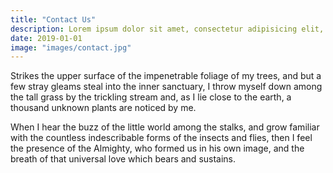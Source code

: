 ```yaml
---
title: "Contact Us"
description: Lorem ipsum dolor sit amet, consectetur adipisicing elit, sed do eiusmod tempor incididunt ut labore et dolore magna aliqua.  In vestibulum massa quis arcu lobortis tempus. Nam pretium arcu in odio vulputate luctus.
date: 2019-01-01
image: "images/contact.jpg"
---
```


Strikes the upper surface of the impenetrable foliage of my trees, and but a few stray gleams steal into the inner sanctuary, I throw myself down among the tall grass by the trickling stream and, as I lie close to the earth, a thousand unknown plants are noticed by me.

When I hear the buzz of the little world among the stalks, and grow familiar with the countless indescribable forms of the insects and flies, then I feel the presence of the Almighty, who formed us in his own image, and the breath of that universal love which bears and sustains.
